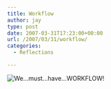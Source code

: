 ```yaml
---
title: Workflow
author: jay
type: post
date: 2007-03-31T17:23:00+00:00
url: /2007/03/31/workflow/
categories:
  - Reflections

---
```

![We...must...have...WORKFLOW!][1]

 [1]: https://cdn.rambleon.org/migrate/2007/03/workflow.jpg